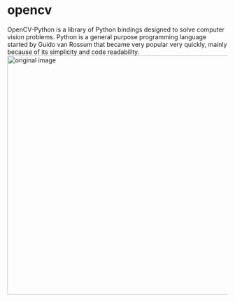 # opencv
OpenCV-Python is a library of Python bindings designed to solve computer vision problems.
Python is a general purpose programming language started by Guido van Rossum 
that became very popular very quickly, mainly because of its simplicity and code readability.
<img width="546" alt="original image" src="https://user-images.githubusercontent.com/93197913/205285453-a4f5b691-92d2-430d-9540-c78d62d5c3a8.png">
